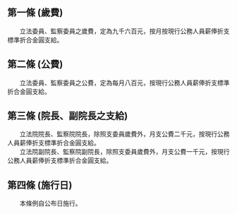 第一條 (歲費)
-------------
　　立法委員、監察委員之歲費，定為九千六百元，按月按現行公務人員薪俸折支標準折合金圓支給。  


第二條 (公費)
-------------
　　立法委員、監察委員之公費，定為每月八百元，按現行公務人員薪俸折支標準折合金圓支給。  


第三條 (院長、副院長之支給)
---------------------------
　　立法院院長、監察院院長，除照支委員歲費外，月支公費二千元，按現行公務人員薪俸折支標準折合金圓支給。  
　　立法院副院長、監察院副院長，除照支委員歲費外，月支公費一千元，按現行公務人員薪俸折支標準折合金圓支給。  


第四條 (施行日)
---------------
　　本條例自公布日施行。